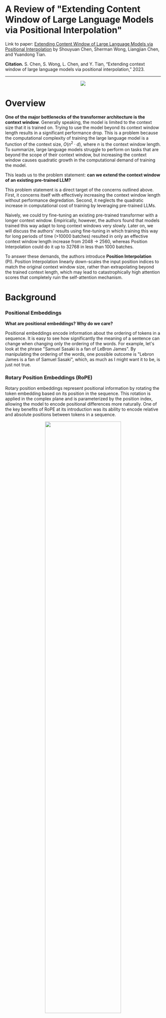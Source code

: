 # A Review of "Extending Content Window of Large Language Models via Positional Interpolation"
Link to paper: [Extending Content Window of Large Language Models via Positional Interpolation](https://arxiv.org/abs/2306.15595) by Shouyuan Chen, Sherman Wong, Liangjian Chen, and Yuandong Tian.

**Citation.**
S. Chen, S. Wong, L. Chen, and Y. Tian, “Extending context window of
large language models via positional interpolation,” 2023.

---

<p align="center">
<img src="images/warm-up-question.png">
</p>


# Overview

**One of the major bottlenecks of the transformer architecture is the context window**. Generally speaking, the model is limited to the context size that it is trained on. Trying to use the model beyond its context window length results in a significant performance drop. This is a problem because the computational complexity of training the large language model is a function of the context size, $O(n^2 \cdot d)$, where $n$ is the context window length. To summarize, large language models struggle to perform on tasks that are beyond the scope of their context window, but increasing the context window causes quadratic growth in the computational demand of training the model.

This leads us to the problem statement: **can we extend the context window of an existing pre-trained LLM?**

This problem statement is a direct target of the concerns outlined above. First, it concerns itself with effectively increasing the context window length without performance degredation. Second, it neglects the quadratic increase in computational cost of training by leveraging pre-trained LLMs.

Naively, we could try fine-tuning an existing pre-trained transformer with a longer context window. Empirically, however, the authors found that models trained this way adapt to long context windows very slowly. Later on, we will discuss the authors' results using fine-tuning in which training this way for long periods of time (>10000 batches) resulted in only an effective context window length increase from 2048 $\rightarrow$ 2560, whereas Position Interpolation could do it up to 32768 in less than 1000 batches.

To answer these demands, the authors introduce **Position Interpolation** (PI). Position Interpolation linearly down-scales the input position indices to match the original context window size, rather than extrapolating beyond the trained context length, which may lead to catastrophically high attention scores that completely ruin the self-attention mechanism.

# Background

### Positional Embeddings
**What are positional embeddings? Why do we care?**

Positional embeddings encode information about the ordering of tokens in a sequence. It is easy to see how significantly the meaning of a sentence can change when changing only the ordering of the words. For example, let's look at the phrase "Samuel Sasaki is a fan of LeBron James". By manipulating the ordering of the words, one possible outcome is "Lebron James is a fan of Samuel Sasaki", which, as much as I might want it to be, is just not true.

### Rotary Position Embeddings (RoPE)
Rotary position embeddings represent positional information by rotating the token embedding based on its position in the sequence. This rotation is applied in the complex plane and is parameterized by the position index, allowing the model to encode positional differences more naturally. One of the key benefits of RoPE at its introduction was its ability to encode relative and absolute positions between tokens in a sequence.

<p align="center">
<img src="images/rope-example.png" style="width:70%; height:auto;">
</p>

_Citation: Sambit Kumar Barik. Decoding Rotary Positional Embeddings (RoPE): The Secret Sauce for Smarter Transformers._ [Link](https://medium.com/@DataDry/decoding-rotary-positional-embeddings-rope-the-secret-sauce-for-smarter-transformers-193cbc01e4ed).

Because RoPE is parameterized by the position of the token in the sequence, then the rotation applied on the token is unique, thereby resulting in an embedding that contains information about its content and its position.

However, RoPE, like many other positional encoding techniques, is susceptible to failing when used for inference on a context window length beyond what was used in training.

<p align="center">
<img src="images/attn-as-distance-grows.png" style="width:100%; height:auto;">
</p>


# Position Interpolation
Before jumping into the details of the method, let's first introduce an intuition for it. The image below provides a visualization of how Position Interpolation affects the positional embeddings of a sequence.
<p align="center">
<img src="images/position-interpolation.png" style="width:100%; height:auto;">
</p>

The top graph shows the method of extrapolation in which the positional encoding mechanism goes beyond the context window and tries to generate positional embeddings beyond what it has done in training. The bottom graph showcases Positional Interpolation. We see that PI squishes the original position embeddings for the original context window to make room for the new positional embeddings computed on the new context window length. This way, the model is handling positional embeddings that it has seen before and we limit the growth of the indices that parameterize RoPE.

Next, Positional Interpolation will be explained mathematically. Consider the following formula for computing a positional embedding using RoPE:

<p align="center">
<img src="images/rope-alg.png" style="width:100%; height:auto;">
</p>

where $x$ is the token embedding and $m$ is the assigned index based on position in the sequence.

To apply Positional Interpolation to RoPE, all that needs to be done is a linear scaling of the index $m$ by a factor of $\frac{L}{L^\prime}$ such that $L, L^\prime$ are the original context window length and new context window length, respectively.

<p align="center">
<img src="images/position-interpolation-formula.png" style="width:50%; height:auto;">
</p>

We are lucky enough to be able to see what the code changes look like because LLaMA is an open-source model and the developer community provided a detailed discussion on the ideation and implementation of this method.

```diff
diff --git a/examples/main/main.cpp b/examples/main/main.cpp 
@@ -12172,7 +12172,7 @@ static void ggml_compute_forward_rope_f32(
                 if (ir++ < ir0) continue;
                 if (ir   > ir1) break;
 
-                float theta = (float)p;
+                float theta = (float)p*0.5;
 
                 if (!is_neox) {
                     for (int64_t i0 = 0; i0 < ne0; i0 += 2) {
@@ -12285,7 +12285,7 @@ static void ggml_compute_forward_rope_f16(
                 if (ir++ < ir0) continue;
                 if (ir   > ir1) break;
 
-                float theta = (float)p;
+                float theta = (float)p*0.5;
 
                 if (!is_neox) {
                     for (int64_t i0 = 0; i0 < ne0; i0 += 2) {
@@ -12423,7 +12423,7 @@ static void ggml_compute_forward_rope_back_f32(
                 if (ir++ < ir0) continue;
                 if (ir   > ir1) break;
 
-                float theta = (float)p;
+                float theta = (float)p*0.5;
 
                 if (!is_neox) {
                     for (int64_t i0 = 0; i0 < ne0; i0 += 2) {
@@ -12536,7 +12536,7 @@ static void ggml_compute_forward_rope_back_f16(
                 if (ir++ < ir0) continue;
                 if (ir   > ir1) break;
 
-                float theta = (float)p;
+                float theta = (float)p*0.5;
 
                 if (!is_neox) {
                     for (int64_t i0 = 0; i0 < ne0; i0 += 2) {
```

It is an amazingly simple idea that is so powerful.

# Experiments
With their experiments, the authors demonstrate that PI can be used to extend the effective context window length 32x its original length using less than 1000 training steps. The models augmented with PI are tested on tasks such as language modeling, passkey retrieval, and long document summarization.

### Model Variants
The authors extended the pre-trained 7B, 13B, 33B and 65B LLaMA models to various context window of sizes up to 32768, using either direct fine-tuning or Position Interpolation method. 

### Datasets
For evaluating the PI-augmented models' perplexity in long-context tasks, the authors used the **PG-19** and **Arxiv Proof Pile** datasets. These two datasets contain a corpus of books and scientific documents, respectively. The authors also wanted to examine the effective context window size of the finetuned models. To do so, the authors generate prompts containing a large amount of text and a passkey. The passkey is planted at some point in the text and it is the job of the model to be able to retrieve it with some amount of consistency. If the model is able to do so when the passkey is $k$ tokens away from when it is prompted to retrieve it, then it is said to have an effective context window length of $k$. Finally, the authors examine the models' ability to summarize long documents. The authors use the **GovReport** dataset, which contains 17457 documents for training and 972 documents for evaluation. 

# Results

<p align="center">
<img src="images/eff-cont-window-size-after-ft.png">
</p>

<p align="center">
<img src="images/perplexity-on-pg19.png">
</p>

<p align="center">
<img src="images/perplexity-on-pg19-pi-only.png">
</p>

<p align="center">
<img src="images/degredation-on-original-task-after-ft.png">
</p>

<p align="center">
<img src="images/document-summarization-results.png">
</p>

# Critical Analysis

### Applicability to Other Models
One of the glaring oversights of the paper is that it primarily evaluates PI on LLaMA models, which uses RoPE. However, many popular models (like GPT-4, etc.) use different positional encodings. It's unclear how effective the proposed method would be for extending context window length in models that use other positional encoding techniques.

### Lack of Robustness and Scalability Testing
The paper focuses on tasks like long document summarization and passkey retrieval but doesn’t cover more complex or noisy scenarios, such as handling code, mixed content, or languages with irregular structures. Tests on noisy data or multilingual settings could reveal hidden vulnerabilities.

Additionally, the authors don't test this method until failure. They are able to show that the desired context window length is effectively reached using Position Interpolation, but they don't stress test this to see where it might start to fail.

### Missing Analysis on Cost of Fine-Tuning using PI
The authors communicate the efficiency of their method using only the number of training steps needed to achieve results. However, this is a pretty abstract result and does not provide a lot of clarity into the true cost of applying PI to a LLaMA model.

In reality, the authors used from 32 up to 128 A100 GPUs. While the authors note that this is not a requirement for using their method, they do not provide any insight into how much of a barrier not having this kind of compute is for using Positional Interpolation.

# Impacts
This work has huge implications for the future of AI. The authors show a computationally efficient way to drastically extend the context window size of transformers, namely the open-source LLaMA. The work itself is additionally open-source. To summarize, the authors have provided an efficient, open-source implementation for a state-of-the-art algorithm for extending the context window size for the LLaMA model. This has largely made available the technology to solve challenging problems such as conducting long conversations, summarizing long documents, or executing long-term planning, which were previously only achievable by large, well-funded institutions due to the computational complexity of training transformers.

### 1. Democratization of Long-Context Transformers
A major impact of the this work is that it is primarily focused (and implemented) on variations of LLaMA, which is an open-source model. This means that anybody with an internet connection can, within reason, implement Position Interpolation on their own and have access to a performant long-context model. Historically, long-context models were limited to major research institutions and corporations due to the computational cost of training transformers with large context windows. This method allows smaller organizations and independent researchers to work with transformers in long-context tasks, effectively decentralizing this capability.

### 2. Redefining the Possibilities with Transformers
By providing a more accessible way to acquire a large language model with significantly longer context window, industries such as health care, legal, and research become domains to which transformers can be applied. Previously, the limits of context window and the computational cost of training a model with a longer context window made it much more challenging for inventive LLM solutions to problems in these industries; of which there are many. For example, models can now process and summarize entire patient histories or legal documents without being constrained by short context windows. This has the potential to streamline operations in domains that require analysis of extended, detailed information.

# Recap
<p align="center">
<img src="images/position-interpolation.png" style="width:100%; height:auto;">
</p>

<p align="center">
<img src="images/position-interpolation-formula.png" style="width:50%; height:auto;">
</p>


## Resources to directly help understand Position Interpolation better
1. https://github.com/ggerganov/llama.cpp/discussions/1965 - official discussion by Meta engineers/researchers
2. https://kaiokendev.github.io/til#extending-context-to-8k - initial proof of concept
3. https://kaiokendev.github.io/context - a longer write up of (2)
4. https://www.youtube.com/watch?v=oyXdmtHgZFw&ab_channel=GabrielMongaras - a helpful paper review
5. https://www.reddit.com/r/LocalLLaMA/comments/14fgjqj/a_simple_way_to_extending_context_to_8k/ - Reddit discussion on the topic

## Background, motivation, and related works of Position Interpolation
1. https://arxiv.org/abs/2104.09864 - RoPE paper
2. https://www.llama.com/ - LLaMA
